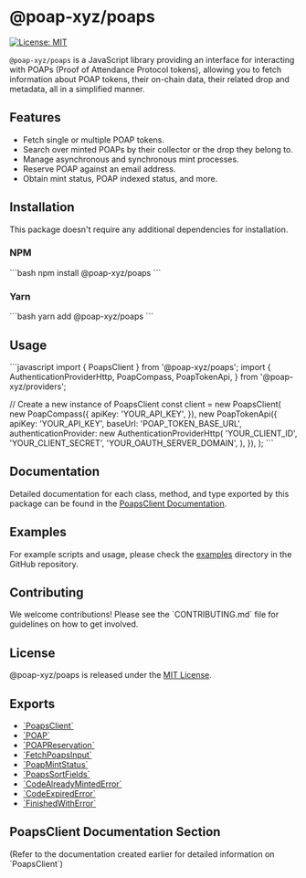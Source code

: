 # @poap-xyz/poaps

[![License: MIT](https://img.shields.io/badge/License-MIT-green.svg)](https://opensource.org/licenses/MIT)

`@poap-xyz/poaps` is a JavaScript library providing an interface for interacting with POAPs (Proof of Attendance Protocol tokens), allowing you to fetch information about POAP tokens, their on-chain data, their related drop and metadata, all in a simplified manner.

## Features

- Fetch single or multiple POAP tokens.
- Search over minted POAPs by their collector or the drop they belong to.
- Manage asynchronous and synchronous mint processes.
- Reserve POAP against an email address.
- Obtain mint status, POAP indexed status, and more.

## Installation

This package doesn't require any additional dependencies for installation.

### NPM

\`\`\`bash
npm install @poap-xyz/poaps
\`\`\`

### Yarn

\`\`\`bash
yarn add @poap-xyz/poaps
\`\`\`

## Usage

\`\`\`javascript
import { PoapsClient } from '@poap-xyz/poaps';
import {
  AuthenticationProviderHttp,
  PoapCompass,
  PoapTokenApi,
} from '@poap-xyz/providers';

// Create a new instance of PoapsClient
const client = new PoapsClient(
  new PoapCompass({
    apiKey: 'YOUR_API_KEY',
  }),
  new PoapTokenApi({
    apiKey: 'YOUR_API_KEY',
    baseUrl: 'POAP_TOKEN_BASE_URL',
    authenticationProvider: new AuthenticationProviderHttp(
      'YOUR_CLIENT_ID',
      'YOUR_CLIENT_SECRET',
      'YOUR_OAUTH_SERVER_DOMAIN',
    ),
  }),
);
\`\`\`

## Documentation

Detailed documentation for each class, method, and type exported by this package can be found in the [PoapsClient Documentation](#poapsclient-documentation-section).

## Examples

For example scripts and usage, please check the [examples](https://github.com/poap-xyz/poap.js/tree/main/examples) directory in the GitHub repository.

## Contributing

We welcome contributions! Please see the \`CONTRIBUTING.md\` file for guidelines on how to get involved.

## License

@poap-xyz/poaps is released under the [MIT License](https://opensource.org/licenses/MIT).

## Exports

- [\`PoapsClient\`](https://github.com/poap-xyz/poap.js/tree/main/packages/poaps/docs/PoapsClient.md)
- [\`POAP\`](https://github.com/poap-xyz/poap.js/tree/main/packages/poaps/docs/POAP.md)
- [\`POAPReservation\`](https://github.com/poap-xyz/poap.js/tree/main/packages/poaps/docs/POAPReservation.md)
- [\`FetchPoapsInput\`](https://github.com/poap-xyz/poap.js/tree/main/packages/poaps/docs/inputs.md/FetchPoapsInput)
- [\`PoapMintStatus\`](https://github.com/poap-xyz/poap.js/tree/main/packages/poaps/docs/responses.md/PoapMintStatus)
- [\`PoapsSortFields\`](https://github.com/poap-xyz/poap.js/tree/main/packages/poaps/docs/inputs.md/PoapsSortFields)
- [\`CodeAlreadyMintedError\`](https://github.com/poap-xyz/poap.js/tree/main/packages/poaps/docs/errors.md/CodeAlreadyMintedError)
- [\`CodeExpiredError\`](https://github.com/poap-xyz/poap.js/tree/main/packages/poaps/docs/errors.md/CodeExpiredError)
- [\`FinishedWithError\`](https://github.com/poap-xyz/poap.js/tree/main/packages/poaps/docs/errors.md/FinishedWithError)

## PoapsClient Documentation Section

(Refer to the documentation created earlier for detailed information on \`PoapsClient\`)
